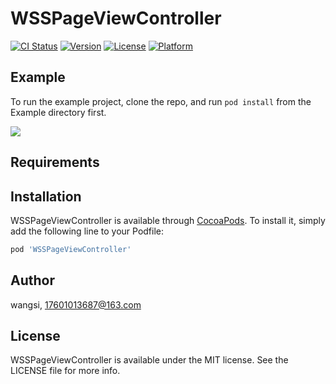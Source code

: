 # WSSPageViewController

[![CI Status](https://img.shields.io/travis/WSmilec/WSSPageViewController.svg?style=flat)](https://travis-ci.org/WSmilec/WSSPageViewController)
[![Version](https://img.shields.io/cocoapods/v/WSSPageViewController.svg?style=flat)](https://cocoapods.org/pods/WSSPageViewController)
[![License](https://img.shields.io/cocoapods/l/WSSPageViewController.svg?style=flat)](https://cocoapods.org/pods/WSSPageViewController)
[![Platform](https://img.shields.io/cocoapods/p/WSSPageViewController.svg?style=flat)](https://cocoapods.org/pods/WSSPageViewController)

## Example

To run the example project, clone the repo, and run `pod install` from the Example directory first.

<img  src="https://github.com/WSmilec/WSSPageViewController/blob/master/Example/gif/1.gif" />


## Requirements

## Installation

WSSPageViewController is available through [CocoaPods](https://cocoapods.org). To install
it, simply add the following line to your Podfile:

```ruby
pod 'WSSPageViewController'
```

## Author

wangsi, 17601013687@163.com

## License

WSSPageViewController is available under the MIT license. See the LICENSE file for more info.
